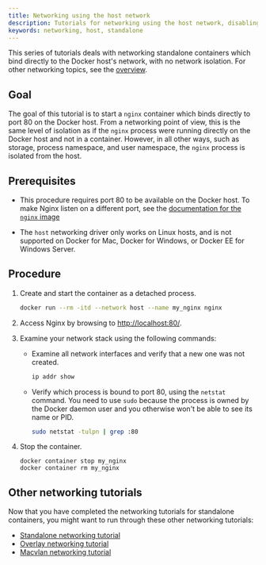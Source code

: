 ```yaml
---
title: Networking using the host network
description: Tutorials for networking using the host network, disabling network isolation
keywords: networking, host, standalone
---
```


This series of tutorials deals with networking standalone containers which bind
directly to the Docker host's network, with no network isolation. For other
networking topics, see the [overview](index.md).

## Goal

The goal of this tutorial is to start a `nginx` container which binds directly
to port 80 on the Docker host. From a networking point of view, this is the
same level of isolation as if the `nginx` process were running directly on the
Docker host and not in a container. However, in all other ways, such as storage,
process namespace, and user namespace, the `nginx` process is isolated from the
host.

## Prerequisites

- This procedure requires port 80 to be available on the Docker host. To make
  Nginx listen on a different port, see the
  [documentation for the `nginx` image](https://hub.docker.com/_/nginx/)

- The `host` networking driver only works on Linux hosts, and is not supported
  on Docker for Mac, Docker for Windows, or Docker EE for Windows Server.

## Procedure

1.  Create and start the container as a detached process.

    ```bash
    docker run --rm -itd --network host --name my_nginx nginx
    ```

2.  Access Nginx by browsing to
    [http://localhost:80/](http://localhost:80/).

3.  Examine your network stack using the following commands:

    - Examine all network interfaces and verify that a new one was not created.

      ```bash
      ip addr show
      ```

    - Verify which process is bound to port 80, using the `netstat` command. You
      need to use `sudo` because the process is owned by the Docker daemon user
      and you otherwise won't be able to see its name or PID.

      ```bash
      sudo netstat -tulpn | grep :80
      ```

4.  Stop the container.

    ```basn
    docker container stop my_nginx
    docker container rm my_nginx
    ```

## Other networking tutorials

Now that you have completed the networking tutorials for standalone containers,
you might want to run through these other networking tutorials:

- [Standalone networking tutorial](network-tutorial-standalone.md)
- [Overlay networking tutorial](network-tutorial-overlay.md)
- [Macvlan networking tutorial](network-tutorial-macvlan.md)

